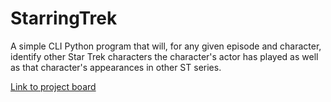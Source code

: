 # StarringTrek
A simple CLI Python program that will, for any given episode and character, identify other Star Trek characters the character's actor has played as well as that character's appearances in other ST series.

[Link to project board](https://github.com/orgs/Amanda-Sarek-Co/projects/1)